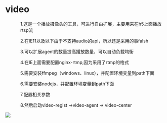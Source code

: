 # video
<ul>
<ol>1.这是一个播放摄像头的工具，可进行自由扩展，主要用来在h5上面播放rtsp流</ol>
<ol>2.在IE11以及以下由于不支持audio的api，所以还是采用的事falsh</ol>
<ol>3.可以扩展agent的数量提高播放数量，可以自动负载均衡</ol>
<ol>4.在IE上面需要配置nginx-rtmp,因为采用了rtmp的格式</ol>
<ol>5.需要安装ffmpeg（windows、linux），并配置环境变量到path下面</ol>
<ol>6.需要安装nodejs，并配置环境变量到path下面</ol>
<ol>7.配置相关参数</ol>
<ol>8.然后启动video-regist ->video-agent -> video-center</ol>
</ul>
<img src="play.png">
